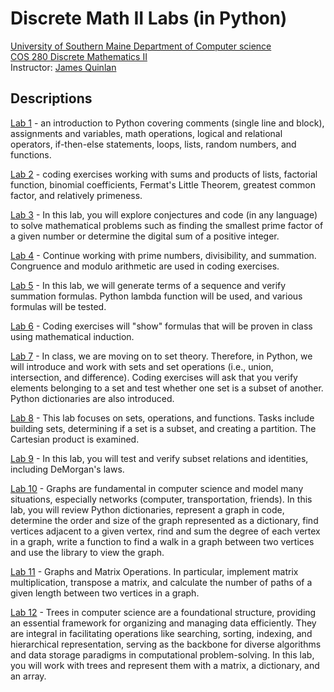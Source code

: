 # Discrete Math II Labs (in Python)


[University of Southern Maine Department of Computer science](https://cs.usm.maine.edu)<br>
[COS 280 Discrete Mathematics II](https://cs.usm.maine.edu/~james.quinlan/cos280/)<br>
Instructor: [James Quinlan](https://cs.usm.maine.edu/~james.quinlan) <br>


## Descriptions

[Lab 1](https://github.com/jamesquinlan/discrete-math/blob/main/labs/L1.md) - an introduction to Python covering comments (single line and block), assignments and variables, math operations, logical and relational operators, if-then-else statements, loops, lists, random numbers, and functions.

[Lab 2](https://github.com/jamesquinlan/discrete-math/blob/main/labs/L2.md) - coding exercises working with sums and products of lists, factorial function, binomial coefficients, Fermat's Little Theorem, greatest common factor, and relatively primeness. 

[Lab 3](https://github.com/jamesquinlan/discrete-math/blob/main/labs/L3.md) - In this lab, you will explore conjectures and code (in any language) to solve mathematical problems such as finding the smallest prime factor of a given number or determine the digital sum of a positive integer.

[Lab 4](https://github.com/jamesquinlan/discrete-math/blob/main/labs/L4.md) - Continue working with prime numbers, divisibility, and summation.  Congruence and modulo arithmetic are used in coding exercises.

[Lab 5](https://github.com/jamesquinlan/discrete-math/blob/main/labs/L5.md) - In this lab, we will generate terms of a sequence and verify summation formulas.  Python lambda function will be used, and various formulas will be tested.

[Lab 6](https://github.com/jamesquinlan/discrete-math/blob/main/labs/L6.md) - Coding exercises will "show" formulas that will be proven in class using mathematical induction.

[Lab 7](https://github.com/jamesquinlan/discrete-math/blob/main/labs/L7.md) - In class, we are moving on to set theory.  Therefore, in Python, we will introduce and work with sets and set operations (i.e., union, intersection, and difference).  Coding exercises will ask that you verify elements belonging to a set and test whether one set is a subset of another.  Python dictionaries are also introduced.  

[Lab 8](https://github.com/jamesquinlan/discrete-math/blob/main/labs/L8.md) - This lab focuses on sets, operations, and functions. Tasks include building sets, determining if a set is a subset, and creating a partition. The Cartesian product is examined.  


[Lab 9](https://github.com/jamesquinlan/discrete-math/blob/main/labs/L9.md) - In this lab, you will test and verify subset relations and identities, including DeMorgan's laws.



[Lab 10](https://github.com/jamesquinlan/discrete-math/blob/main/labs/L10.md) - Graphs are fundamental in computer science and model many situations, especially networks (computer, transportation, friends).  In this lab, you will review Python dictionaries, represent a graph in code, determine the order and size of the graph represented as a dictionary, find vertices adjacent to a given vertex, rind and sum the degree of each vertex in a graph,  write a function to find a walk in a graph between two vertices and use the library to view the graph.


[Lab 11](https://github.com/jamesquinlan/discrete-math/blob/main/labs/L11.md) - Graphs and Matrix Operations.  In particular, implement matrix multiplication, transpose a matrix, and calculate the number of paths of a given length between two vertices in a graph.


[Lab 12](https://github.com/jamesquinlan/discrete-math/blob/main/labs/L12.md) - Trees in computer science are a foundational structure, providing an essential framework for organizing and managing data efficiently. They are integral in facilitating operations like searching, sorting, indexing, and hierarchical representation, serving as the backbone for diverse algorithms and data storage paradigms in computational problem-solving.  In this lab, you will work with trees and represent them with a matrix, a dictionary, and an array.  
 





























































































































































































































































































































